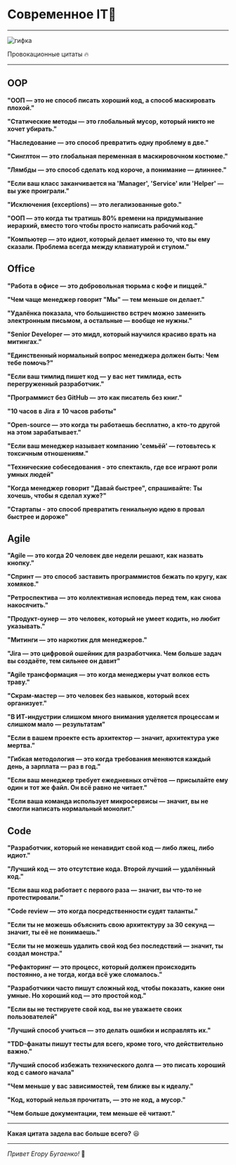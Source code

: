 # Cовременное IT🙊

---

![гифка](https://media3.giphy.com/media/v1.Y2lkPTc5MGI3NjExOG5wb3dyZ3U4a2w5cWxxcm5pdzI4OGkxcG1wYTk3Njc4aHp6bzdmZSZlcD12MV9pbnRlcm5hbF9naWZfYnlfaWQmY3Q9Zw/0e94QCzeedeXjYPLC5/giphy.gif)


Провокационные цитаты 🔥

---
  
## **OOP** 

**"ООП — это не способ писать хороший код, а способ маскировать плохой."**

**"Статические методы — это глобальный мусор, который никто не хочет убирать."**

**"Наследование — это способ превратить одну проблему в две."**  

**"Синглтон — это глобальная переменная в маскировочном костюме."**  

**"Лямбды — это способ сделать код короче, а понимание — длиннее."**  

**"Если ваш класс заканчивается на 'Manager', 'Service' или 'Helper' — вы уже проиграли."**  

**"Исключения (exceptions) — это легализованные goto."**

**"ООП — это когда ты тратишь 80% времени на придумывание иерархий, вместо того чтобы просто написать рабочий код."**

**"Компьютер — это идиот, который делает именно то, что вы ему сказали. Проблема всегда между клавиатурой и стулом."**  


## **Office**  

**"Работа в офисе — это добровольная тюрьма с кофе и пиццей."**  

**"Чем чаще менеджер говорит "Мы" — тем меньше он делает."**  

**"Удалёнка показала, что большинство встреч можно заменить электронным письмом, а остальные — вообще не нужны."**

**"Senior Developer — это мидл, который научился красиво врать на митингах."**  

**"Единственный нормальный вопрос менеджера должен быть: Чем тебе помочь?"**

**"Если ваш тимлид пишет код — у вас нет тимлида, есть перегруженный разработчик."**  

**"Программист без GitHub — это как писатель без книг."**   

**"10 часов в Jira ≠ 10 часов работы"**

**"Open-source — это когда ты работаешь бесплатно, а кто-то другой на этом зарабатывает."**  

**"Если ваш менеджер называет компанию 'семьёй' — готовьтесь к токсичным отношениям."**  

**"Технические собеседования - это спектакль, где все играют роли умных людей"**

**"Когда менеджер говорит "Давай быстрее", спрашивайте: Ты хочешь, чтобы я сделал хуже?"**

**"Стартапы - это способ превратить гениальную идею в провал быстрее и дороже"**


## **Agile**  

**"Agile — это когда 20 человек две недели решают, как назвать кнопку."**  

**"Спринт — это способ заставить программистов бежать по кругу, как хомяков."**  

**"Ретроспектива — это коллективная исповедь перед тем, как снова накосячить."**  

**"Продукт-оунер — это человек, который не умеет кодить, но любит указывать."**  

**"Митинги — это наркотик для менеджеров."**  

**"Jira — это цифровой ошейник для разработчика. Чем больше задач вы создаёте, тем сильнее он давит"**  

**"Agile трансформация — это когда менеджеры учат волков есть траву."**  

**"Скрам-мастер — это человек без навыков, который всех организует."**  

**"В ИТ-индустрии слишком много внимания уделяется процессам и слишком мало — результатам"**  

**"Если в вашем проекте есть архитектор — значит, архитектура уже мертва."**  

**"Гибкая методология — это когда требования меняются каждый день, а зарплата — раз в год."**  

**"Если ваш менеджер требует ежедневных отчётов — присылайте ему один и тот же файл. Он всё равно не читает."**

**"Если ваша команда использует микросервисы — значит, вы не смогли написать нормальный монолит."**  


## **Code**  

**"Разработчик, который не ненавидит свой код — либо лжец, либо идиот."**

**"Лучший код — это отсутствие кода. Второй лучший — удалённый код."**  

**"Если ваш код работает с первого раза — значит, вы что-то не протестировали."**  

**"Code review — это когда посредственности судят таланты."**   

**"Если ты не можешь объяснить свою архитектуру за 30 секунд — значит, ты её не понимаешь."**   

**"Если ты не можешь удалить свой код без последствий — значит, ты создал монстра."**  

**"Рефакторинг — это процесс, который должен происходить постоянно, а не тогда, когда всё уже сломалось."**

**"Разработчики часто пишут сложный код, чтобы показать, какие они умные. Но хороший код — это простой код."**   

**"Если вы не тестируете свой код, вы не уважаете своих пользователей"**  

**"Лучший способ учиться — это делать ошибки и исправлять их."**

**"TDD-фанаты пишут тесты для всего, кроме того, что действительно важно."**

**"Лучший способ избежать технического долга — это писать хороший код с самого начала"**  

**"Чем меньше у вас зависимостей, тем ближе вы к идеалу."**   

**"Код, который нельзя прочитать, — это не код, а мусор."**

**"Чем больше документации, тем меньше её читают."**  

---

**Какая цитата задела вас больше всего?** 😆

---

_Привет Егору Бугаенко!_ 🍄
